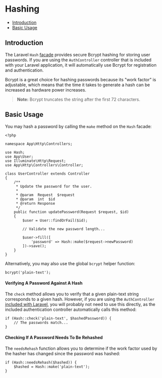 # Hashing

- [Introduction](#introduction)
- [Basic Usage](#basic-usage)

<a name="introduction"></a>
## Introduction

The Laravel `Hash` [facade](/docs/{{version}}/facades) provides secure Bcrypt hashing for storing user passwords. If you are using the `AuthController` controller that is included with your Laravel application, it will automatically use Bcrypt for registration and authentication.

Bcrypt is a great choice for hashing passwords because its "work factor" is adjustable, which means that the time it takes to generate a hash can be increased as hardware power increases.

> **Note:** Bcrypt truncates the string after the first 72 characters.

<a name="basic-usage"></a>
## Basic Usage

You may hash a password by calling the `make` method on the `Hash` facade:

    <?php

    namespace App\Http\Controllers;

    use Hash;
    use App\User;
    use Illuminate\Http\Request;
    use App\Http\Controllers\Controller;

    class UserController extends Controller
    {
        /**
         * Update the password for the user.
         *
         * @param  Request  $request
         * @param  int  $id
         * @return Response
         */
        public function updatePassword(Request $request, $id)
        {
            $user = User::findOrFail($id);

            // Validate the new password length...

            $user->fill([
                'password' => Hash::make($request->newPassword)
            ])->save();
        }
    }

Alternatively, you may also use the global `bcrypt` helper function:

    bcrypt('plain-text');

#### Verifying A Password Against A Hash

The `check` method allows you to verify that a given plain-text string corresponds to a given hash. However, if you are using the `AuthController` [included with Laravel](/docs/{{version}}/authentication), you will probably not need to use this directly, as the included authentication controller automatically calls this method:

    if (Hash::check('plain-text', $hashedPassword)) {
        // The passwords match...
    }

#### Checking If A Password Needs To Be Rehashed

The `needsRehash` function allows you to determine if the work factor used by the hasher has changed since the password was hashed:

    if (Hash::needsRehash($hashed)) {
        $hashed = Hash::make('plain-text');
    }
